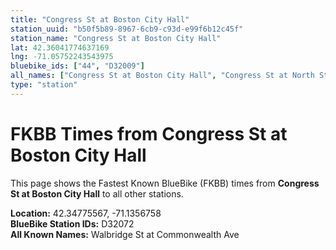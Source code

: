 ```yaml
---
title: "Congress St at Boston City Hall"
station_uuid: "b50f5b89-8967-6cb9-c93d-e99f6b12c45f"
station_name: "Congress St at Boston City Hall"
lat: 42.36041774637169
lng: -71.05752243543975
bluebike_ids: ["44", "D32009"]
all_names: ["Congress St at Boston City Hall", "Congress St at North St"]
type: "station"
---
```


# FKBB Times from Congress St at Boston City Hall

This page shows the Fastest Known BlueBike (FKBB) times from **Congress St at Boston City Hall** to all other stations.

**Location:** 42.34775567, -71.1356758  
**BlueBike Station IDs:** D32072  
**All Known Names:** Walbridge St at Commonwealth Ave

